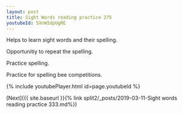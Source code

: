 ```yaml
---
layout: post
title: Sight Words reading practice 275
youtubeId: 5XnWIdpUgRE
---
```

 
 
Helps to learn sight words and their spelling.

Opportunitiy to repeat the spelling. 

Practice spelling. 
 
Practice for spelling bee competitions. 
 
{% include youtubePlayer.html id=page.youtubeId %}
 
 

[Next]({{ site.baseurl }}{% link  split2/_posts/2019-03-11-Sight words reading practice 333.md%})
 

